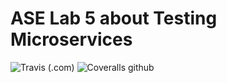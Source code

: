 # ASE Lab 5 about Testing Microservices

![Travis (.com)](https://img.shields.io/travis/com/vincenzopalazzo/ase-fall-20?style=for-the-badge)
![Coveralls github](https://img.shields.io/coveralls/github/vincenzopalazzo/ase-fall-20?style=for-the-badge)